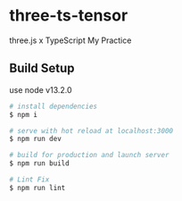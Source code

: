 # three-ts-tensor
three.js x TypeScript My Practice

## Build Setup
use node v13.2.0

``` bash
# install dependencies
$ npm i

# serve with hot reload at localhost:3000
$ npm run dev

# build for production and launch server
$ npm run build

# Lint Fix
$ npm run lint

```

